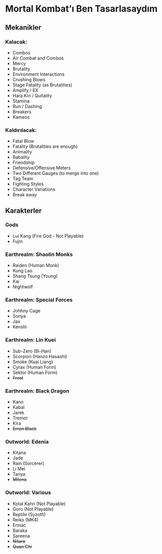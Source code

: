 # Mortal Kombat’ı Ben Tasarlasaydım

## Mekanikler

### Kalacak:
- Combos
- Air Combat and Combos
- Mercy
- Brutality
- Environment Interactions
- Crushing Blows
- Stage Fatality (as Brutalities)
- Amplify / EX
- Hara Kiri / Quitality
- Stamina
- Run / Dashing
- Breakers
- Kameos

### Kaldırılacak:
- Fatal Blow
- Fatality (Brutalities are enough)
- Animality
- Babality
- Friendship
- Defensive/Offensive Meters
- Two Different Gauges (to merge into one)
- Tag Team
- Fighting Styles
- Character Variations
- Break away

## Karakterler

### Gods
- Lui Kang (Fire God - Not Playable)
- Fujin

### Earthrealm: Shaolin Monks

- Raiden (Human Monk)
- Kung Lao
- Shang Tsung (Young)
- Kai
- Nightwolf

### Earthrealm: Special Forces

- Johhny Cage
- Sonya
- Jax
- Kenshi

### Earthrealm: Lin Kuei

- Sub-Zero (Bi-Han)
- Scorpion (Hanzo Hasashi)
- Smoke (Kuai Liang)
- Cyrax (Human Form)
- Sektor (Human Form)
- ~~Frost~~

### Earthrealm: Black Dragon

- Kano
- Kabal
- Jarek
- Tremor
- Kira
- ~~Erron Black~~

### Outworld: Edenia

- Kitana
- Jade
- Rain (Sorcerer)
- Li Mei
- Tanya
- ~~Milena~~

### Outworld: Various

- Kotal Kahn (Not Playable)
- Goro (Not Playable)
- Reptile (Syzoth)
- Reiko (MK4)
- Ermac
- Baraka
- Sareena
- ~~Nitara~~
- ~~Quan Chi~~
